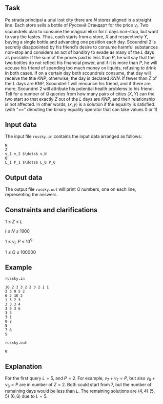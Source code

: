 ## Task

Pe strada principal a unui lost city there are $N$ stores aligned in a straight line. Each store sells a bottle of Русский Стандарт for the price $v_i$. Two scoundrels plan to consume the magical elixir for $L$ days non-stop, but want to vary the tastes. Thus, each starts from a store, $X$ and respectively $Y$, buying a single bottle and advancing one position each day. Scoundrel 2 is secretly disappointed by his friend's desire to consume harmful substances non-stop and considers an act of banditry to evade as many of the $L$ days as possible: If the sum of the prices paid is less than $P$, he will say that the two bottles do not reflect his financial power, and if it is more than $P$, he will accuse his friend of spending too much money on liquids, refusing to drink in both cases. If on a certain day both scoundrels consume, that day will receive the title $KNP$, otherwise, the day is declared $KNN$. If fewer than $Z$ of the $L$ days are $KNP$, Scoundrel 1 will renounce his friend, and if there are more, Scoundrel 2 will attribute his potential health problems to his friend. Tell for a number of $Q$ queries from how many pairs of cities $(X,Y)$ can the two start so that exactly $Z$ out of the $L$ days are $KNP$, and their relationship is not affected. In other words, $(x,y)$ is a solution if the equality is satisfied: (with "==" denoting the binary equality operator that can take values 0 or 1) 

## Input data

The input file `russky.in` contains the input data arranged as follows: 
```
N 
Z 
v_1 v_2 $\dots$ v_N 
Q 
L_1 P_1 $\dots$ L_Q P_Q 
```

## Output data

The output file `russky.out` will print $Q$ numbers, one on each line, representing the answers.

## Constraints and clarifications

1 
$\leq$ 
$Z$ 
$\leq$ 
$L$ 

$i$ 
$\leq$ 
$N$ 
$\leq$ 
1000 

1 
$\leq$ 
$v_i$, $P$ 
$\leq$ 
$10^9$ 

1 
$\leq$ 
$Q$ 
$\leq$ 
100000 

## Example

`russky.in` 
```
10 2 3 3 2 2 3 2 1 1 
2 3 9 5 2 
6 2 10 2 
1 3 2 3 
3 3 3 4 
3 5 3 6 
3 3 
3 1 
0 2 
5 
7 6 
5 
```

`russky.out` 
```
0 
```

## Explanation

For the first query $L=5$, and $P=2$. For example, $v_7 + v_7 =P$, but also $v_8 + v_8 =P$ are in number of $Z = 2$. Both could start from $7$, but the number of remaining days would be less than $L$. The remaining solutions are $(4,4)$ $(5,5)$ $(6,6)$ due to $L=5$.